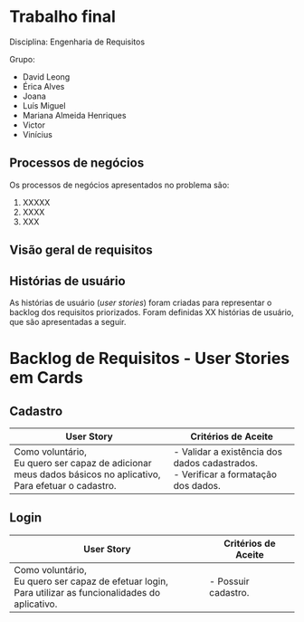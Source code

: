 # Trabalho final

Disciplina: Engenharia de Requisitos

Grupo:
- David Leong
- Érica Alves
- Joana
- Luís Miguel
- Mariana Almeida Henriques
- Victor
- Vinícius


## Processos de negócios
Os processos de negócios apresentados no problema são:
1. XXXXX
2. XXXX
3. XXX

## Visão geral de requisitos

## Histórias de usuário
As histórias de usuário (*user stories*) foram criadas para representar o backlog dos requisitos priorizados. Foram definidas XX histórias de usuário, que são apresentadas a seguir.

# Backlog de Requisitos - User Stories em Cards

## Cadastro

| **User Story** | **Critérios de Aceite** |
| --- | --- |
| Como voluntário,<br>Eu quero ser capaz de adicionar meus dados básicos no aplicativo,<br>Para efetuar o cadastro. | - Validar a existência dos dados cadastrados.<br>- Verificar a formatação dos dados. |

## Login

| **User Story** | **Critérios de Aceite** |
| --- | --- |
| Como voluntário,<br>Eu quero ser capaz de efetuar login,<br>Para utilizar as funcionalidades do aplicativo. | - Possuir cadastro. |

